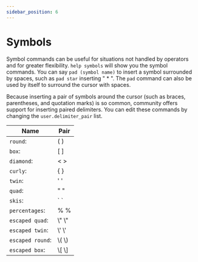 ```yaml
---
sidebar_position: 6
---
```


# Symbols

Symbol commands can be useful for situations not handled by operators and for greater flexibility. `help symbols` will show you the symbol commands. You can say `pad (symbol name)` to insert a symbol surrounded by spaces, such as `pad star` inserting " \* ". The `pad` command can also be used by itself to surround the cursor with spaces.

Because inserting a pair of symbols around the cursor (such as braces, parentheses, and quotation marks) is so common, community offers support for inserting paired delimiters. You can edit these commands by changing the `user.delimiter_pair` list.

| Name             | Pair      |
| ---------------- | --------- |
| `round`:         | ( )       |
| `box`:           | [ ]       |
| `diamond`:       | < >       |
| `curly`:         | \{ \}       |
| `twin`:          |' '|
| `quad`:          |" "|
| `skis`:          | \` \`       |
| `percentages`:   | % %       |
| `escaped quad`:  | \\" \\"|
| `escaped twin`:  | \\' \\'|
| `escaped round`: | \\( \\)   |
| `escaped box`:   | \\[ \\]   |
